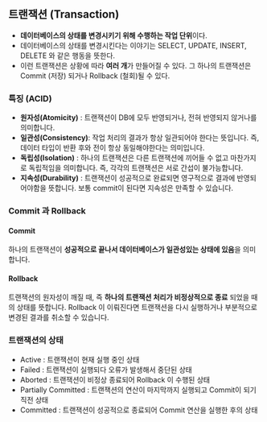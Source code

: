 ## 트랜잭션 (Transaction)

- **데이터베이스의 상태를 변경시키기 위해 수행하는 작업 단위**이다.
- 데이터베이스의 상태를 변경시킨다는 이야기는 SELECT, UPDATE, INSERT, DELETE 와 같은 행동을 뜻한다.
- 이런 트랜잭션은 상황에 따라 **여러 개**가 만들어질 수 있다.
  그 하나의 트랜잭션은 Commit (저장) 되거나 Rollback (철회)될 수 있다.



### 특징 (ACID)

- **원자성(Atomicity)** : 트랜잭션이 DB에 모두 반영되거나, 전혀 반영되지 않거나를 의미합니다.
- **일관성(Consistency)**: 작업 처리의 결과가 항상 일관되어야 한다는 뜻입니다. 즉, 데이터 타입이 반환 후와 전이 항상 동일해야한다는 의미입니다.
- **독립성(Isolation)** : 하나의 트랜잭션은 다른 트랜잭션에 끼어들 수 없고 마찬가지로 독립적임을 의미합니다. 즉, 각각의 트랜잭션은 서로 간섭이 불가능합니다.
- **지속성(Durability)** : 트랜잭션이 성공적으로 완료되면 영구적으로 결과에 반영되어야함을 뜻합니다. 보통 commit이 된다면 지속성은 만족할 수 있습니다.



### Commit 과 Rollback

#### Commit

하나의 트랜잭션이 **성공적으로 끝나서 데이터베이스가 일관성있는 상태에 있음**을 의미합니다.

#### Rollback

트랜잭션의 원자성이 깨질 때, 즉 **하나의 트랜잭션 처리가 비정상적으로 종료** 되었을 때의 상태를 뜻합니다.
Rollback 이 이뤄진다면 트랜잭션을 다시 실행하거나 부분적으로 변경된 결과를 취소할 수 있습니다.



### 트랜잭션의 상태

- Active : 트랜잭션이 현재 실행 중인 상태
- Failed : 트랜잭션이 실행되다 오류가 발생해서 중단된 상태
- Aborted : 트랜잭션이 비정상 종료되어 Rollback 이 수행된 상태
- Partially Committed : 트랜잭션의 연산이 마지막까지 실행되고 Commit이 되기 직전 상태
- Committed : 트랜잭션이 성공적으로 종료되어 Commit 연산을 실행한 후의 상태
